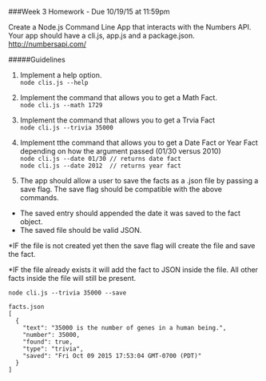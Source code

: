 ###Week 3 Homework - Due 10/19/15 at 11:59pm

Create a Node.js Command Line App that interacts with the Numbers API.  Your app should have a cli.js, app.js and a package.json.
http://numbersapi.com/

#####Guidelines

 1. Implement a help option. <br/>
`node clis.js --help`

 2. Implement the command that allows you to get a Math Fact. <br/>
`node cli.js --math 1729`

 3. Implement the command that allows you to get a Trvia Fact <br/>
`node cli.js --trivia 35000`

 4. Implement tthe command that allows you to get a Date Fact or Year Fact depending on how the argument passed (01/30 versus 2010) <br/>
`node cli.js --date 01/30 // returns date fact` <br/>
`node cli.js --date 2012  // returns year fact`

 5. The app should allow a user to save the facts as a .json file by passing a save flag. The save flag should be compatible with the above commands.

- The saved entry should appended the date it was saved to the fact object.
- The saved file should be valid JSON.

*IF the file is not created yet then the save flag will create the file and save the fact.
    
*IF the file already exists it will add the fact to JSON inside the file. All other facts inside the file will still be present.
    
    node cli.js --trivia 35000 --save

    facts.json
    [
      {
        "text": "35000 is the number of genes in a human being.",
        "number": 35000,
        "found": true,
        "type": "trivia",
        "saved": "Fri Oct 09 2015 17:53:04 GMT-0700 (PDT)"
      }
    ]


